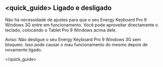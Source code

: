 ## <quick_guide> Ligado e desligado

Não há necessidade de ajustes para que o seu Energy Keyboard Pro 9 Windows 3G entre em funcionamento. Você pode aproveitar directamente o teclado, colocando o Tablet Pro 9 Windows acima dele. 

Aviso: Não desligue o seu Energy Keyboard Pro 9 Windows 3G sem bloqueio. Isso pode causar o mau funcionamento do mesmo depois de novamente ligado.

</quick_guide> 
